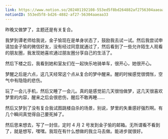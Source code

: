 ```yaml
---
link: https://www.notion.so/202401192108-553ed5f8bd264882af2756304aaeaa33
notionID: 553ed5f8-bd26-4882-af27-56304aaeaa33
---
```

昨晚又做梦了，主题还是有关复合。

我梦到谭老师给我说，金子愉现在是单身状态了，鼓励我去试一试。然后我尝试申请加金子愉的微信好友，没有经过同意就通过了，然后看到了一些允许陌生人观看的朋友圈，我发现她喜欢通过朋友圈分享自己的生活了。

然后下楼之后，我看到她和室友们在一起快乐地骑单车，很开心，她很开心。

梦醒之后是六点，这几天经常这个点从复合的梦中醒来。醒的时候感觉很惆怅，空气中有隐隐的悲伤。

玩了一会儿手机，然后又睡了一会儿。真的是感觉前几天很怕做梦，这几天很喜欢梦里的内容，醒来之后会很悲伤，醒后不敢再睡......

然后又梦到了没有复合我试图跳楼自杀的场景，别说，梦里的失重感好强烈啊。有几个瞬间真觉得自己要死掉了。

然后思来想去，写了一封信，定时 4 月 2 号发到金子愉的邮箱。无所谓看不看到了，就是想写，嘿嘿。我现在有什么想做的我立马去做。能进步就很好。